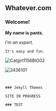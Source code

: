 ## Whatever.com

### Welcome!

**My name is pants.**

_I'm an expert._

`It's easy and fun.`




![Catgirl1156BIG02](https://user-images.githubusercontent.com/97843561/166932590-44eec059-2c2b-473b-b148-902e2add7b8f.jpg)


![2436101](https://user-images.githubusercontent.com/97843561/166932846-f39ae194-177b-47f6-a985-e1ae19024bc7.jpg)



```


### Jekyll Themes

SITE IN PROGRESS

### TEST

